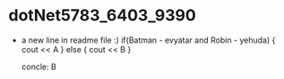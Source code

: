 # dotNet5783_6403_9390
  * a new line in readme file :)
    if(Batman - evyatar and Robin - yehuda)
    {
        cout << A
    }
    else
    {
        cout << B
    }

    concle: B